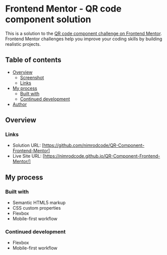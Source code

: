 # Frontend Mentor - QR code component solution

This is a solution to the [QR code component challenge on Frontend Mentor](https://www.frontendmentor.io/challenges/qr-code-component-iux_sIO_H). Frontend Mentor challenges help you improve your coding skills by building realistic projects.

## Table of contents

- [Overview](#overview)
  - [Screenshot](#screenshot)
  - [Links](#links)
- [My process](#my-process)
  - [Built with](#built-with)
  - [Continued development](#continued-development)
- [Author](#author)

## Overview

### Links

- Solution URL: [https://github.com/nimrodcode/QR-Component-Frontend-Mentor]
- Live Site URL: [https://nimrodcode.github.io/QR-Component-Frontend-Mentor/]

## My process

### Built with

- Semantic HTML5 markup
- CSS custom properties
- Flexbox
- Mobile-first workflow

### Continued development

- Flexbox
- Mobile-first workflow


